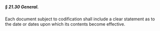 ##### § 21.30 General. #####

Each document subject to codification shall include a clear statement as to the date or dates upon which its contents become effective.